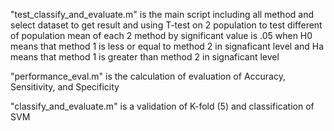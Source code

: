 "test_classify_and_evaluate.m" is the main script including all method and select dataset to get result
and using T-test on 2 population to test different of population mean of each 2 method by significant value is .05 
when H0 means that method 1 is less or equal to method 2 in signaficant level
and  Ha means that method 1 is greater than method 2 in signaficant level

"performance_eval.m" is the calculation of evaluation of  Accuracy, Sensitivity, and Specificity

"classify_and_evaluate.m" is a validation of K-fold (5) and classification of SVM
